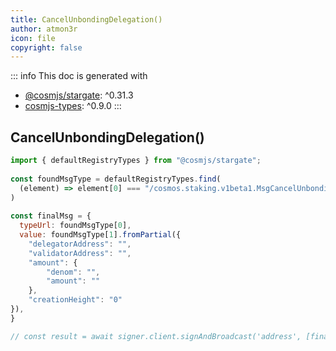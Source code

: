 ```yaml
---
title: CancelUnbondingDelegation()
author: atmon3r
icon: file
copyright: false
---
```


::: info
This doc is generated with 
- [@cosmjs/stargate](https://www.npmjs.com/package/@cosmjs/stargate): ^0.31.3
- [cosmjs-types](https://www.npmjs.com/package/cosmjs-types): ^0.9.0
:::
  
## CancelUnbondingDelegation()
 
```js
import { defaultRegistryTypes } from "@cosmjs/stargate";
 
const foundMsgType = defaultRegistryTypes.find(
  (element) => element[0] === "/cosmos.staking.v1beta1.MsgCancelUnbondingDelegation"
)
  
const finalMsg = {
  typeUrl: foundMsgType[0],
  value: foundMsgType[1].fromPartial({
    "delegatorAddress": "",
    "validatorAddress": "",
    "amount": {
        "denom": "",
        "amount": ""
    },
    "creationHeight": "0"
}),
}

// const result = await signer.client.signAndBroadcast('address', [finalMsg], "auto", "")
 
```
   
